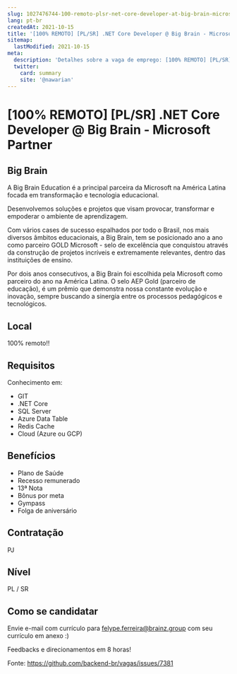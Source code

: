 ```yaml
---
slug: 1027476744-100-remoto-plsr-net-core-developer-at-big-brain-microsoft-partner
lang: pt-br
createdAt: 2021-10-15
title: '[100% REMOTO] [PL/SR] .NET Core Developer @ Big Brain - Microsoft Partner - Vaga de Emprego'
sitemap:
  lastModified: 2021-10-15
meta:
  description: 'Detalhes sobre a vaga de emprego: [100% REMOTO] [PL/SR] .NET Core Developer @ Big Brain - Microsoft Partner'
  twitter:
    card: summary
    site: '@nawarian'
---
```


# [100% REMOTO] [PL/SR] .NET Core Developer @ Big Brain - Microsoft Partner

## Big Brain
A Big Brain Education é a principal parceira da Microsoft na América Latina focada em transformação e tecnologia educacional.

Desenvolvemos soluções e projetos que visam provocar, transformar e empoderar o ambiente de aprendizagem. 

Com vários cases de sucesso espalhados por todo o Brasil, nos mais diversos âmbitos educacionais, a Big Brain, tem se posicionado ano a ano como parceiro GOLD Microsoft - selo de excelência que conquistou através da construção de projetos incríveis e extremamente relevantes, dentro das instituições de ensino.

Por dois anos consecutivos, a Big Brain foi escolhida pela Microsoft como parceiro do ano na América Latina. O selo AEP Gold (parceiro de educação),
é um prêmio que demonstra nossa constante evolução e inovação, sempre buscando a sinergia entre os processos pedagógicos e tecnológicos.

## Local
100% remoto!!

## Requisitos
Conhecimento em:
- GIT
- .NET Core
- SQL Server
- Azure Data Table
- Redis Cache
- Cloud (Azure ou GCP)

## Benefícios
- Plano de Saúde
- Recesso remunerado
- 13ª Nota
- Bônus por meta
- Gympass
- Folga de aniversário

## Contratação
PJ

## Nível
PL / SR

## Como se candidatar
Envie e-mail com currículo para felype.ferreira@brainz.group com seu currículo em anexo :)

Feedbacks e direcionamentos em 8 horas!

Fonte: https://github.com/backend-br/vagas/issues/7381